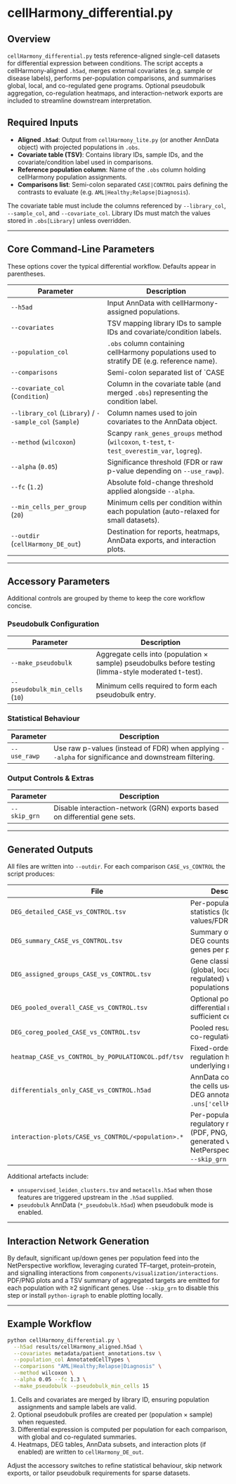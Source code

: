 # cellHarmony_differential.py

## Overview
`cellHarmony_differential.py` tests reference-aligned single-cell datasets for differential expression between conditions. The script accepts a cellHarmony-aligned `.h5ad`, merges external covariates (e.g. sample or disease labels), performs per-population comparisons, and summarises global, local, and co-regulated gene programs. Optional pseudobulk aggregation, co-regulation heatmaps, and interaction-network exports are included to streamline downstream interpretation.

## Required Inputs
- **Aligned `.h5ad`**: Output from `cellHarmony_lite.py` (or another AnnData object) with projected populations in `.obs`.
- **Covariate table (TSV)**: Contains library IDs, sample IDs, and the covariate/condition label used in comparisons.
- **Reference population column**: Name of the `.obs` column holding cellHarmony population assignments.
- **Comparisons list**: Semi-colon separated `CASE|CONTROL` pairs defining the contrasts to evaluate (e.g. `AML|Healthy;Relapse|Diagnosis`).

The covariate table must include the columns referenced by `--library_col`, `--sample_col`, and `--covariate_col`. Library IDs must match the values stored in `.obs[Library]` unless overridden.

---

## Core Command-Line Parameters
These options cover the typical differential workflow. Defaults appear in parentheses.

| Parameter | Description |
|-----------|-------------|
| `--h5ad` | Input AnnData with cellHarmony-assigned populations. |
| `--covariates` | TSV mapping library IDs to sample IDs and covariate/condition labels. |
| `--population_col` | `.obs` column containing cellHarmony populations used to stratify DE (e.g. reference name). |
| `--comparisons` | Semi-colon separated list of `CASE|CONTROL` pairs to test. |
| `--covariate_col` (`Condition`) | Column in the covariate table (and merged `.obs`) representing the condition label. |
| `--library_col` (`Library`) / `--sample_col` (`Sample`) | Column names used to join covariates to the AnnData object. |
| `--method` (`wilcoxon`) | Scanpy `rank_genes_groups` method (`wilcoxon`, `t-test`, `t-test_overestim_var`, `logreg`). |
| `--alpha` (`0.05`) | Significance threshold (FDR or raw p-value depending on `--use_rawp`). |
| `--fc` (`1.2`) | Absolute fold-change threshold applied alongside `--alpha`. |
| `--min_cells_per_group` (`20`) | Minimum cells per condition within each population (auto-relaxed for small datasets). |
| `--outdir` (`cellHarmony_DE_out`) | Destination for reports, heatmaps, AnnData exports, and interaction plots. |

---

## Accessory Parameters
Additional controls are grouped by theme to keep the core workflow concise.

### Pseudobulk Configuration
| Parameter | Description |
|-----------|-------------|
| `--make_pseudobulk` | Aggregate cells into (population × sample) pseudobulks before testing (limma-style moderated t-test). |
| `--pseudobulk_min_cells` (`10`) | Minimum cells required to form each pseudobulk entry. |

### Statistical Behaviour
| Parameter | Description |
|-----------|-------------|
| `--use_rawp` | Use raw p-values (instead of FDR) when applying `--alpha` for significance and downstream filtering. |

### Output Controls & Extras
| Parameter | Description |
|-----------|-------------|
| `--skip_grn` | Disable interaction-network (GRN) exports based on differential gene sets. |

---

## Generated Outputs
All files are written into `--outdir`. For each comparison `CASE_vs_CONTROL` the script produces:

| File | Description |
|------|-------------|
| `DEG_detailed_CASE_vs_CONTROL.tsv` | Per-population gene statistics (log2FC, p-values/FDR, counts). |
| `DEG_summary_CASE_vs_CONTROL.tsv` | Summary of cell counts, DEG counts, and tested genes per population. |
| `DEG_assigned_groups_CASE_vs_CONTROL.tsv` | Gene classifications (global, local, co-regulated) with key populations/patterns. |
| `DEG_pooled_overall_CASE_vs_CONTROL.tsv` | Optional pooled “global” differential results (if sufficient cells). |
| `DEG_coreg_pooled_CASE_vs_CONTROL.tsv` | Pooled results for top co-regulation patterns. |
| `heatmap_CASE_vs_CONTROL_by_POPULATIONCOL.pdf/tsv` | Fixed-order co-regulation heatmap plus underlying matrix. |
| `differentials_only_CASE_vs_CONTROL.h5ad` | AnnData containing only the cells used in DE with DEG annotations in `.uns['cellHarmony_DE']`. |
| `interaction-plots/CASE_vs_CONTROL/<population>.*` | Per-population gene regulatory networks (PDF, PNG, TSV) generated via NetPerspective, unless `--skip_grn` is set. |

Additional artefacts include:
- `unsupervised_leiden_clusters.tsv` and `metacells.h5ad` when those features are triggered upstream in the `.h5ad` supplied.
- `pseudobulk` AnnData (`*_pseudobulk.h5ad`) when pseudobulk mode is enabled.

---

## Interaction Network Generation
By default, significant up/down genes per population feed into the NetPerspective workflow, leveraging curated TF–target, protein–protein, and signalling interactions from `components/visualization/interactions`. PDF/PNG plots and a TSV summary of aggregated targets are emitted for each population with ≥2 significant genes. Use `--skip_grn` to disable this step or install `python-igraph` to enable plotting locally.

---

## Example Workflow
```bash
python cellHarmony_differential.py \
  --h5ad results/cellHarmony_aligned.h5ad \
  --covariates metadata/patient_annotations.tsv \
  --population_col AnnotatedCellTypes \
  --comparisons "AML|Healthy;Relapse|Diagnosis" \
  --method wilcoxon \
  --alpha 0.05 --fc 1.3 \
  --make_pseudobulk --pseudobulk_min_cells 15
```

1. Cells and covariates are merged by library ID, ensuring population assignments and sample labels are valid.
2. Optional pseudobulk profiles are created per (population × sample) when requested.
3. Differential expression is computed per population for each comparison, with global and co-regulated summaries.
4. Heatmaps, DEG tables, AnnData subsets, and interaction plots (if enabled) are written to `cellHarmony_DE_out`.

Adjust the accessory switches to refine statistical behaviour, skip network exports, or tailor pseudobulk requirements for sparse datasets.
